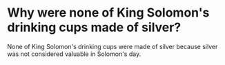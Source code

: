 # Why were none of King Solomon's drinking cups made of silver?

None of King Solomon's drinking cups were made of silver because silver was not considered valuable in Solomon's day. 